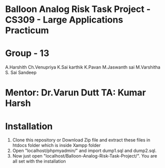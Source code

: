 # Balloon Analog Risk Task Project - CS309 - Large Applications Practicum
# Group - 13
A.Harshith
Ch.Venupriya
K.Sai karthik
K.Pavan
M.Jaswanth sai
M.Varshitha
S. Sai Sandeep

# Mentor: Dr.Varun Dutt TA: Kumar Harsh

# Installation
1) Clone this repository or Download Zip file and extract these files in htdocs folder which is inside Xampp folder
2) Open "localhost/phpmyadmin/" and import dump1.sql and dump2.sql.
3) Now just open "localhost/Balloon-Analog-Risk-Task-Project/". You are all set with the installation
